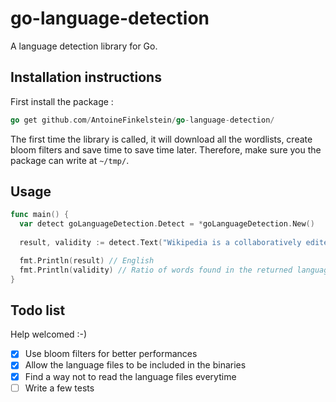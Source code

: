 go-language-detection
=====================

A language detection library for Go.

## Installation instructions
First install the package :
```go
go get github.com/AntoineFinkelstein/go-language-detection/
```

The first time the library is called, it will download all the wordlists, create bloom filters and save time to save time later. Therefore, make sure you the package can write at `~/tmp/`.

## Usage

```go
func main() {
  var detect goLanguageDetection.Detect = *goLanguageDetection.New()
  
  result, validity := detect.Text("Wikipedia is a collaboratively edited, multilingual, free-access, free content Internet encyclopedia that is supported and hosted by the non-profit Wikimedia Foundation. Volunteers worldwide collaboratively write Wikipedia's 30 million articles in 287 languages, including in the English Wikipedia. Anyone who can access the site can edit almost any of its articles, which on the Internet comprise the largest and most popular general reference work.")

  fmt.Println(result) // English
  fmt.Println(validity) // Ratio of words found in the returned language : 0.92
}
```

## Todo list

Help welcomed :-)

- [x] Use bloom filters for better performances
- [x] Allow the language files to be included in the binaries
- [x] Find a way not to read the language files everytime
- [ ] Write a few tests
